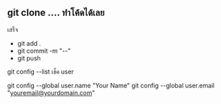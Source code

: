 git clone ....
ทำโค้ดได้เลย
------------------
เสร็จ
- git add .
- git commit -m "--"
- git push

git config --list 
เช็ค user

git config --global user.name "Your Name"
git config --global user.email "youremail@yourdomain.com"
